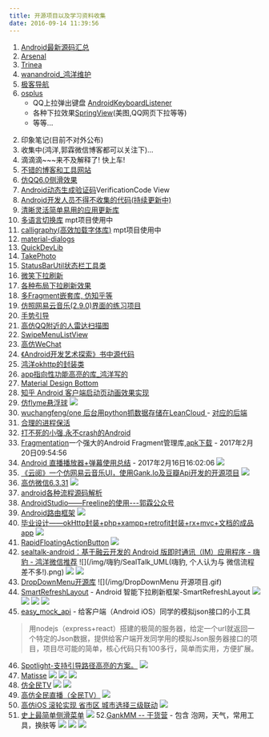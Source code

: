```yaml
---
title: 开源项目以及学习资料收集
date: 2016-09-14 11:39:56
---
```

1. [Android最新源码汇总](http://androidblog.cn/index.php/Source)
1. [Arsenal](http://android-arsenal.com/)
1. [Trinea](https://github.com/Trinea/android-open-project)
1. [wanandroid_鸿洋维护](http://wanandroid.com/)
1. [极客导航](http://www.jikedaohang.com/)
1. [osplus](http://osplus.cc/android)
	- QQ上拉弹出键盘 [AndroidKeyboardListener](https://github.com/zzzlw/AndroidKeyboardListener)
	- 各种下拉效果[SpringView](https://github.com/liaoinstan/SpringView)(美图,QQ网页下拉等等)
	- 等等...
<!--more-->
2. 印象笔记(目前不对外公布)
3. 收集中(鸿洋,郭霖微信博客都可以关注下)...
4. 滴滴滴~~~来不及解释了! 快上车!
5. [不错的博客和工具网站](http://blog.csdn.net/vivian8725118/article/details/50492448)
6. [仿QQ6.0侧滑效果](https://github.com/jiangqqlmj/DragHelper4QQ)
7. [Android动态生成验证码](https://github.com/Freshman111/VerificationCodeView)VerificationCode View
8. [Android开发人员不得不收集的代码(持续更新中)](https://github.com/Blankj/AndroidUtilCode)
9. [清晰灵活简单易用的应用更新库](https://github.com/czy1121/update)
10. [多语言切换库](https://github.com/akexorcist/Android-LocalizationActivity) mpt项目使用中
11. [calligraphy(高效加载字体库)](https://github.com/chrisjenx/Calligraphy) mpt项目使用中
12. [material-dialogs](https://github.com/afollestad/material-dialogs)
13. [QuickDevLib](https://github.com/burgessjp/QuickDevLib)
14. [TakePhoto](https://github.com/crazycodeboy/TakePhoto)
15. [StatusBarUtil状态栏工具类](https://github.com/laobie/StatusBarUtil)
16. [微笑下拉刷新](https://github.com/songixan/SmileRefresh)
17. [各种布局下拉刷新效果](https://github.com/liaoinstan/SpringView)
18. [多Fragment嵌套库, 仿知乎等](https://github.com/YoKeyword/Fragmentation)
19. [仿照网易云音乐(2.9.0)界面的练习项目](https://github.com/xoder-me/NetEasy)
20. [手势引导](https://github.com/yangxiaoge/Yindao_Animation)
21. [高仿QQ附近的人雷达扫描图](https://github.com/ImmortalZ/RadarScan)
22. [SwipeMenuListView](https://github.com/baoyongzhang/SwipeMenuListView)
23. [高仿WeChat](https://github.com/motianhuo/wechat)
24. [《Android开发艺术探索》书中源代码](https://github.com/singwhatiwanna/android-art-res)
25. [鸿洋okhttp的封装类](https://github.com/hongyangAndroid/okhttputils)
26. [app指向性功能高亮的库_鸿洋写的](https://github.com/hongyangAndroid/Highlight)
27. [Material Design Bottom](https://github.com/roughike/BottomBar)
28. [知乎 Android 客户端启动页动画效果实现](https://github.com/ryanhoo/Zhihu-Parallax-Animation)
29. [仿flyme悬浮球](https://github.com/HalfStackDeveloper/FloatBall)
![](/img/floatball.gif)
30. [wuchangfeng/one 后台用python抓数据存储在LeanCloud ](https://github.com/wuchangfeng/one) - [对应的后端](https://github.com/wuchangfeng/vino-crawlers)
31. [合理的进程保活](https://github.com/D-clock/AndroidDaemonService)
32. [打不死的小强,永不crash的Android](https://github.com/android-notes/Cockroach)
33. [Fragmentation](https://github.com/YoKeyword/Fragmentation)一个强大的Android Fragment管理库,[apk下载](https://coding.net/s/fc98d9bb-d7a5-4911-b6de-0bdef0e12113) - 2017年2月20日09:54:56
34. [Android 直播播放器+弹幕使用总结](http://www.jianshu.com/p/a5981b8d601b) - 2017年2月16日16:02:06
![](/img/直播+弹幕.gif)
35. [《云阅》一个仿网易云音乐UI，使用Gank.Io及豆瓣Api开发的开源项目](http://www.jianshu.com/p/69a229fb6e1d)
![](/img/云阅.gif)
36. [高仿微信6.3.31](https://github.com/GitLqr/LQRWeChat)
![](/img/高仿微信.gif)
37. [android各种流程源码解析](http://blog.csdn.net/qq_17250009)
38. [AndroidStudio——Freeline的使用---郭霖公众号](http://mp.weixin.qq.com/s?src=3&timestamp=1483666843&ver=1&signature=zR52bjDsQCSKP-ewe*PItW3c-OROqQEAAbeZ79d*dkIJO1Nu7Awvd4kHAsLtrB-uOTk2lVQuYmCG1H6*WtLkP0PkZeVAc9KS5W*81LSB2Pdxjd0SwjT8EKPAhJjCI-N4CKn*eIT51oa8L8Fo7mvqx8vaAvETHCvfDo9AHySkcTU=)
39. [Android路由框架](https://github.com/Jomes/routerSDK)
![](/img/routersdk.gif)
40. [毕业设计——okHttp封装+php+xampp+retrofit封装+rx+mvc+文档的成品app](https://github.com/nanchen2251/AiYaSchoolPush)
![](/img/爱吖校推开源.gif)
41. [RapidFloatingActionButton](https://github.com/wangjiegulu/RapidFloatingActionButton)
![](/img/RapidFloatingActionButton.gif)
42. [sealtalk-android：基于融云开发的 Android 版即时通讯（IM）应用程序 - 嗨豹 - 鸿洋微信推荐](https://github.com/sealtalk/sealtalk-android/)
![](/img/嗨豹/SealTalk_UML(嗨豹, 个人认为与 微信流程差不多!).png)
![](/img/嗨豹/嗨豹audio_video.gif)
![](/img/嗨豹/chat.gif)
43. [DropDownMenu开源库](https://github.com/JayFang1993/DropDownMenu)
![](/img/DropDownMenu 开源项目.gif)
44. [SmartRefreshLayout](https://github.com/scwang90/SmartRefreshLayout) - Android 智能下拉刷新框架-SmartRefreshLayout
![](https://github.com/scwang90/SmartRefreshLayout/raw/master/art/gif_practive_weibo.gif)
![](https://github.com/scwang90/SmartRefreshLayout/raw/master/art/gif_BezierRadar.gif)
![](https://github.com/scwang90/SmartRefreshLayout/raw/master/art/gif_Classics.gif)
![](https://github.com/scwang90/SmartRefreshLayout/raw/master/art/gif_FlyRefresh.gif)
45. [easy_mock_api](https://github.com/heimashi/easy_mock_api) - 给客户端（Android iOS）同学的模拟json接口的小工具
> 用nodejs（express+react）搭建的极简的服务器，给定一个url就返回一个特定的Json数据，提供给客户端开发同学用的模拟Json服务器接口的项目，项目尽可能的简单，核心代码只有100多行，简单而实用，方便扩展。
46. [Spotlight-支持引导路径高亮的方案。](https://github.com/TakuSemba/Spotlight)
![](https://raw.githubusercontent.com/TakuSemba/Spotlight/master/arts/customTarget.gif)
47. [Matisse](https://github.com/zhihu/Matisse)
![](https://raw.githubusercontent.com/zhihu/Matisse/master/image/screenshot_zhihu.png)
![](https://raw.githubusercontent.com/zhihu/Matisse/master/image/screenshot_dracula.png)
![](https://raw.githubusercontent.com/zhihu/Matisse/master/image/screenshot_preview.png)
48. [仿全民TV](https://github.com/a371166028/likequanmintv)
![](https://camo.githubusercontent.com/aafb4558f73227e6f896edb55d2f9431932b3ac6/687474703a2f2f696d672e626c6f672e6373646e2e6e65742f3230313631323031303934383231393736)
![](https://camo.githubusercontent.com/d6aee7389ceecc64132eda7f31cfc97a18c1a0ce/687474703a2f2f696d672e626c6f672e6373646e2e6e65742f3230313631323031303935303130393739)
49. [高仿全民直播（全民TV）](https://github.com/jenly1314/KingTV)
![](https://user-images.githubusercontent.com/12471093/28506574-e8541924-705e-11e7-8af3-6842b72a8ff3.gif)
50. [ 高仿iOS 滚轮实现 省市区 城市选择三级联动](https://github.com/crazyandcoder/citypicker)
![](https://camo.githubusercontent.com/1cfc3b399e45dea852e8b20d11b46c5f1a2d1d88/687474703a2f2f696d672e626c6f672e6373646e2e6e65742f32303136313230393231313432363833363f77617465726d61726b2f322f746578742f6148523063446f764c324a736232637559334e6b626935755a58517662476c716156393459773d3d2f666f6e742f3561364c354c32542f666f6e7473697a652f3430302f66696c6c2f49304a42516b46434d413d3d2f646973736f6c76652f37302f677261766974792f536f75746845617374)
51. [史上最简单侧滑菜单](https://github.com/mcxtzhang/SwipeDelMenuLayout)
![](https://github.com/mcxtzhang/SwipeDelMenuLayout/raw/master/gif/FlowSwipe.gif)
52.[GankMM -- 干货营](https://github.com/maning0303/GankMM) - 包含 泡网，天气，常用工具，换肤等
![](https://github.com/maning0303/GankMM/raw/master/screenshots/gank_day_01.png)
![](https://github.com/maning0303/GankMM/raw/master/screenshots/gank_night_02.jpg)
![](https://github.com/maning0303/GankMM/raw/master/screenshots/gank_12.png)